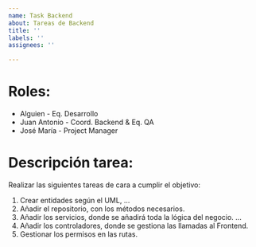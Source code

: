 ```yaml
---
name: Task Backend
about: Tareas de Backend
title: ''
labels: ''
assignees: ''

---
```


# **Roles:**
- Alguien - Eq. Desarrollo
- Juan Antonio - Coord. Backend & Eq. QA
- José María - Project Manager

# **Descripción tarea:**
Realizar las siguientes tareas de cara a cumplir el objetivo:
1. Crear entidades según el UML, ...
2. Añadir el repositorio, con los métodos necesarios.
3. Añadir los servicios, donde se añadirá toda la lógica del negocio. ...
4. Añadir los controladores, donde se gestiona las llamadas al Frontend.
5. Gestionar los permisos en las rutas.
